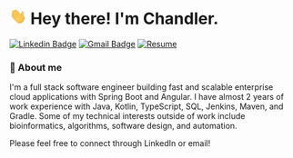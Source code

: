 <h1> <img src="https://raw.githubusercontent.com/ABSphreak/ABSphreak/master/gifs/Hi.gif" width="30px"> Hey there! I'm Chandler.</h1>

[![Linkedin Badge](https://img.shields.io/badge/-chandlerklein-blue?style=flat-square&logo=Linkedin&logoColor=white&link=https://www.linkedin.com/in/chandlerklein)](https://www.linkedin.com/in/chandlerklein) 
[![Gmail Badge](https://img.shields.io/badge/-kleinc16@gmail.com-c14438?style=flat-square&logo=Gmail&logoColor=white&link=mailto:kleinc16@gmail.com)](mailto:kleinc16@gmail.com)
[![Resume](https://img.shields.io/badge/-R%C3%A9sum%C3%A9-brightgreen)](https://github.com/C94/C94/blob/main/Chandler%20Klein%20Resume.pdf)


### 🤔 About me
I'm a full stack software engineer building fast and scalable enterprise cloud applications with Spring Boot and Angular. I have almost 2 years of work experience with Java, Kotlin, TypeScript, SQL, Jenkins, Maven, and Gradle. Some of my technical interests outside of work include bioinformatics, algorithms, software design, and automation.

Please feel free to connect through LinkedIn or email!
